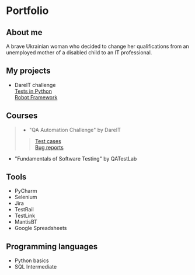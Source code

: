 # Portfolio
## About me
A brave Ukrainian woman who decided to change her qualifications from an unemployed mother of a disabled child to an IT professional.
## My projects
* DareIT challenge  
[Tests in Python](https://github.com/iamdormouse/challenge_portfolio_daria)   
[Robot Framework](https://github.com/iamdormouse/daria_robot_framework)  

## Courses  
> - "QA Automation Challenge" by DareIT
>> [Test cases](https://docs.google.com/spreadsheets/d/1pqUmIt0ZJSBz-wHO84595kLxZ9jHX6t8A3c1sG6J8Is/edit?usp=sharing)  
>> [Bug reports](https://docs.google.com/spreadsheets/d/1I20oPUKulziQDDU-H_0LkYLTwA746faLbTkoGYq24gU/edit?usp=sharing)  
- "Fundamentals of Software Testing" by QATestLab    
## Tools  
- PyCharm  
- Selenium  
- Jira  
- TestRail  
- TestLink  
- MantisBT  
- Google Spreadsheets      
## Programming languages  
- Python basics  
- SQL Intermediate  
